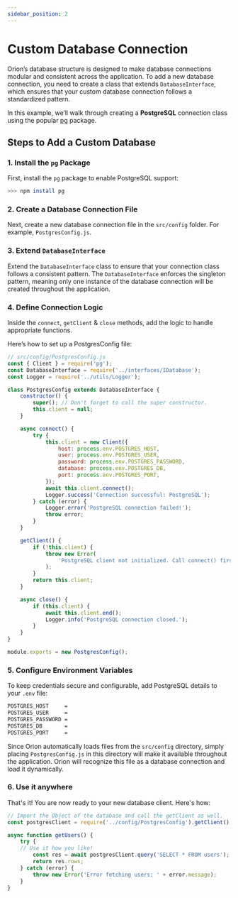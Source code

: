 ```yaml
---
sidebar_position: 2
---
```


# Custom Database Connection

Orion’s database structure is designed to make database connections modular and consistent across the application. To add a new database connection, you need to create a class that extends `DatabaseInterface`, which ensures that your custom database connection follows a standardized pattern.

In this example, we’ll walk through creating a **PostgreSQL** connection class using the popular [pg](https://www.npmjs.com/package/pg) package.

## Steps to Add a Custom Database

### 1. Install the `pg` Package

First, install the `pg` package to enable PostgreSQL support:

```bash
>>> npm install pg
```

### 2. Create a Database Connection File
Next, create a new database connection file in the `src/config` folder. For example, `PostgresConfig.js`.

### 3. Extend `DatabaseInterface`
Extend the `DatabaseInterface` class to ensure that your connection class follows a consistent pattern. The `DatabaseInterface` enforces the singleton pattern, meaning only one instance of the database connection will be created throughout the application.

### 4. Define Connection Logic
Inside the `connect`, `getClient` & `close` methods, add the logic to handle appropriate functions.

Here’s how to set up a PostgresConfig file:

```js
// src/config/PostgresConfig.js
const { Client } = require('pg');
const DatabaseInterface = require('../interfaces/IDatabase');
const Logger = require('../utils/Logger');

class PostgresConfig extends DatabaseInterface {
	constructor() {
		super(); // Don't forget to call the super constructor.
		this.client = null;
	}

	async connect() {
		try {
			this.client = new Client({
				host: process.env.POSTGRES_HOST,
				user: process.env.POSTGRES_USER,
				password: process.env.POSTGRES_PASSWORD,
				database: process.env.POSTGRES_DB,
				port: process.env.POSTGRES_PORT,
			});
			await this.client.connect();
			Logger.success('Connection successful: PostgreSQL');
		} catch (error) {
			Logger.error('PostgreSQL connection failed!');
			throw error;
		}
	}

	getClient() {
		if (!this.client) {
			throw new Error(
				'PostgreSQL client not initialized. Call connect() first.'
			);
		}
		return this.client;
	}

	async close() {
		if (this.client) {
			await this.client.end();
			Logger.info('PostgreSQL connection closed.');
		}
	}
}

module.exports = new PostgresConfig();
```

### 5. Configure Environment Variables
To keep credentials secure and configurable, add PostgreSQL details to your `.env` file:

```bash
POSTGRES_HOST     =
POSTGRES_USER     =
POSTGRES_PASSWORD =
POSTGRES_DB       =
POSTGRES_PORT     =
```

Since Orion automatically loads files from the `src/config` directory, simply placing `PostgresConfig.js` in this directory will make it available throughout the application. Orion will recognize this file as a database connection and load it dynamically.

### 6. Use it anywhere

That's it! You are now ready to your new database client. Here's how:

```js
// Import the Object of the database and call the getClient as well.
const postgresClient = require('../config/PostgresConfig').getClient();

async function getUsers() {
	try {
    // Use it how you like!
		const res = await postgresClient.query('SELECT * FROM users');
		return res.rows;
	} catch (error) {
		throw new Error('Error fetching users: ' + error.message);
	}
}
```